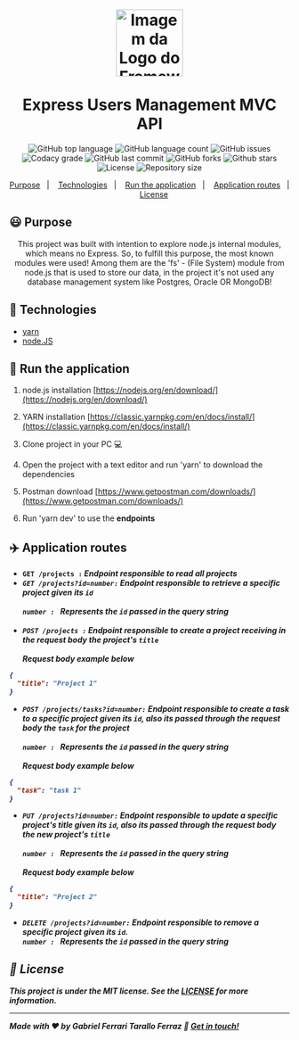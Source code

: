 <h1 align="center">
  <img alt="Imagem da Logo do Framework express.js" src="https://upload.wikimedia.org/wikipedia/commons/6/64/Expressjs.png" height="120" /><br><br> Express Users Management MVC API
</h1>

<p align="center">
  <img alt="GitHub top language" src="https://img.shields.io/github/languages/top/gftf2011/express-mvc">
  
  <img alt="GitHub language count" src="https://img.shields.io/github/languages/count/gftf2011/express-mvc">
  
  <img alt="GitHub issues" src="https://img.shields.io/github/issues/gftf2011/express-mvc">

  <img alt="Codacy grade" src="https://img.shields.io/codacy/grade/b37f8e24805143d08bb2b674e5255ef7">
  
  <img alt="GitHub last commit" src="https://img.shields.io/github/last-commit/gftf2011/express-mvc">

  <img alt="GitHub forks" src="https://img.shields.io/github/forks/gftf2011/express-mvc">

  <img alt="Github stars" src="https://img.shields.io/github/stars/gftf2011/express-mvc">

  <img alt="License" src="https://img.shields.io/github/license/gftf2011/express-mvc">

  <img alt="Repository size" src="https://img.shields.io/github/repo-size/gftf2011/express-mvc">
</p>

<p align="center">
  <a href="#smiley-purpose">Purpose</a>&nbsp;&nbsp;&nbsp;|&nbsp;&nbsp;&nbsp;
  <a href="#rocket-technologies">Technologies</a>&nbsp;&nbsp;&nbsp;|&nbsp;&nbsp;&nbsp;
  <a href="#car-run-the-application">Run the application</a>&nbsp;&nbsp;&nbsp;|&nbsp;&nbsp;&nbsp;
  <a href="#airplane-application-routes">Application routes</a>&nbsp;&nbsp;&nbsp;|&nbsp;&nbsp;&nbsp;
  <a href="#memo-license">License</a>
</p>

## :smiley: Purpose


<p align="center">
  This project was built with intention to explore node.js internal modules, which means no Express. So, to fulfill this purpose, the most known modules were used! Among them are the 'fs' - (File System) module from node.js that is used to store our data, in the project it's not used any database management system like Postgres, Oracle OR MongoDB!
</p>


## :rocket: Technologies


- [yarn](https://classic.yarnpkg.com/lang/en/)
- [node.JS](https://nodejs.org/en/)


## :car: Run the application


1. node.js installation [https://nodejs.org/en/download/](https://nodejs.org/en/download/)

2. YARN installation [https://classic.yarnpkg.com/en/docs/install/](https://classic.yarnpkg.com/en/docs/install/)

3. Clone project in your PC :computer:

4. Open the project with a text editor and run 'yarn' to download the dependencies

5. Postman download [https://www.getpostman.com/downloads/](https://www.getpostman.com/downloads/)

6. Run 'yarn dev' to use the <strong>endpoints<strong/>


## :airplane: Application routes


- <strong>`GET /projects :`<strong/> <i>Endpoint responsible to read all projects<i/>
- <strong>`GET /projects?id=`<strong/><em>`number`<em><strong>`:`<strong/> <i>Endpoint responsible to retrieve a specific project given its `id`<i/><br/><br/>
<em>`number : `<em/> Represents the `id` passed in the query string<br/><br/>
- <strong>`POST /projects :`<strong/> <i>Endpoint responsible to create a project receiving in the request body the project's `title`<i/><br/><br/>
Request body example below
```json
{
  "title": "Project 1"
}
```
- <strong>`POST /projects/tasks?id=`<strong/><em>`number`<em/><strong>`:`<strong/> <i>Endpoint responsible to create a task to a specific project given its `id`, also its passed through the request body the `task` for the project<i/><br/><br/>
<em>`number : `<em/> Represents the `id` passed in the query string<br/><br/>
Request body example below

```json
{
  "task": "task 1"
}
```
- <strong>`PUT /projects?id=`<strong/><em>`number`<em/><strong>`:`<strong/> <i>Endpoint responsible to update a specific project's title given its `id`, also its passed through the request body the new project's `title`<i/><br/><br/>
<em>`number : `<em/> Represents the `id` passed in the query string<br/><br/>
Request body example below
```json
{
  "title": "Project 2"
}
```
- <strong>`DELETE /projects?id=`<strong/><em>`number`<em/><strong>`:`<strong/> <i>Endpoint responsible to remove a specific project given its `id`.<i/><br/>
<em>`number : `<em/> Represents the `id` passed in the query string <br/>


## :memo: License


This project is under the MIT license. See the [LICENSE](https://github.com/gftf2011/express-mvc/blob/master/LICENSE) for more information.

---

Made with ♥ by Gabriel Ferrari Tarallo Ferraz :wave: [Get in touch!](https://www.linkedin.com/in/gabriel-ferrari-tarallo-ferraz-7a4218135/)
